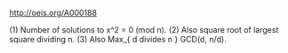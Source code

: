 http://oeis.org/A000188

(1) Number of solutions to x^2 = 0 (mod n). (2) Also square root of largest square dividing n. (3) Also Max_{ d divides n } GCD(d, n/d).
